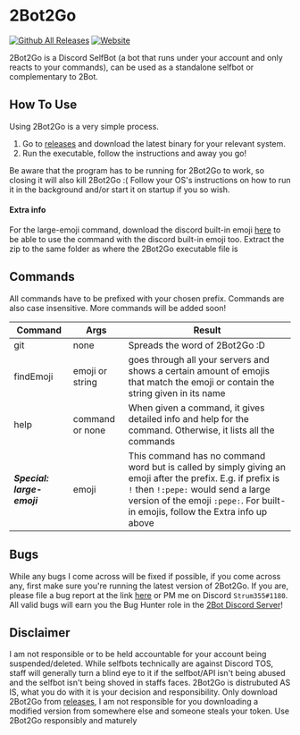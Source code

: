 # 2Bot2Go

[![Github All Releases](https://img.shields.io/github/downloads/Strum355/2Bot2Go/total.svg)]()
[![Website](https://img.shields.io/badge/discord-2Bot%20Server-blue.svg)](https://discord.gg/9T34Y6u)

2Bot2Go is a Discord SelfBot (a bot that runs under your account and only reacts to your commands), can be used as a standalone selfbot or complementary to 2Bot.

## How To Use

Using 2Bot2Go is a very simple process. 
1. Go to [releases](https://github.com/Strum355/2Bot2Go/releases) and download the latest binary for your relevant system. 
2. Run the executable, follow the instructions and away you go!

Be aware that the program has to be running for 2Bot2Go to work, so closing it will also kill 2Bot2Go :( Follow your OS's instructions on how to run it in the background and/or start it on startup if you so wish.

#### Extra info
For the large-emoji command, download the discord built-in emoji [here](https://noahsc.xyz/2Bot/emoji.zip) to be able to use the command with the discord built-in emoji too. Extract the zip to the same folder as where the 2Bot2Go executable file is

## Commands

All commands have to be prefixed with your chosen prefix. Commands are also case insensitive. More commands will be added soon!

| Command | Args | Result | 
| ------- | ---- | ------ |
| git     | none | Spreads the word of 2Bot2Go :D |
| findEmoji | emoji or string | goes through all your servers and shows a certain amount of emojis that match the emoji or contain the string given in its name |
| help | command or none | When given a command, it gives detailed info and help for the command. Otherwise, it lists all the commands| 
| _**Special: large-emoji**_ | emoji | This command has no command word but is called by simply giving an emoji after the prefix. E.g. if prefix is `!` then `!:pepe:` would send a large version of the emoji `:pepe:`. For built-in emojis, follow the Extra info up above |

## Bugs

While any bugs I come across will be fixed if possible, if you come across any, first make sure you're running the latest version of 2Bot2Go. If you are, please file a bug report at the link [here](https://github.com/Strum355/2Bot2Go/issues/new) or PM me on Discord `Strum355#1180`. All valid bugs will earn you the Bug Hunter role in the [2Bot Discord Server](https://discord.gg/9T34Y6u)!

## Disclaimer

I am not responsible or to be held accountable for your account being suspended/deleted. While selfbots technically are against Discord TOS, staff will generally turn a blind eye to it if the selfbot/API isn't being abused and the selfbot isn't being shoved in staffs faces. 2Bot2Go is distrubuted AS IS, what you do with it is your decision and responsibility. Only download 2Bot2Go from [releases](https://github.com/Strum355/2Bot2Go/releases), I am not responsible for you downloading a modified version from somewhere else and someone steals your token. Use 2Bot2Go responsibly and maturely